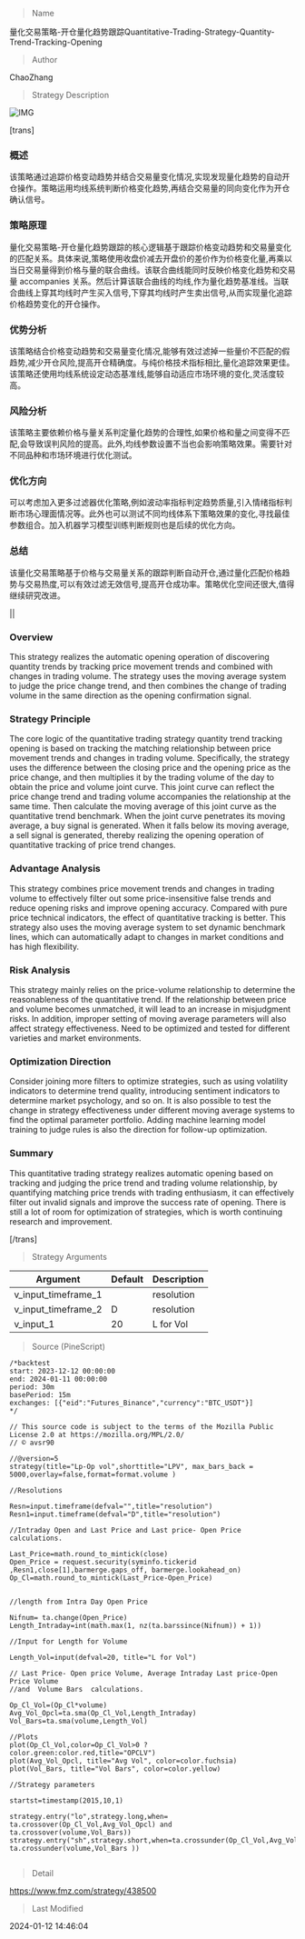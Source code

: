
> Name

量化交易策略-开仓量化趋势跟踪Quantitative-Trading-Strategy-Quantity-Trend-Tracking-Opening

> Author

ChaoZhang

> Strategy Description

![IMG](https://www.fmz.com/upload/asset/e59caf2947ce810521.png)

[trans]

### 概述

该策略通过追踪价格变动趋势并结合交易量变化情况,实现发现量化趋势的自动开仓操作。策略运用均线系统判断价格变化趋势,再结合交易量的同向变化作为开仓确认信号。

### 策略原理  

量化交易策略-开仓量化趋势跟踪的核心逻辑基于跟踪价格变动趋势和交易量变化的匹配关系。具体来说,策略使用收盘价减去开盘价的差价作为价格变化量,再乘以当日交易量得到价格与量的联合曲线。该联合曲线能同时反映价格变化趋势和交易量 accompanies 关系。然后计算该联合曲线的均线,作为量化趋势基准线。当联合曲线上穿其均线时产生买入信号,下穿其均线时产生卖出信号,从而实现量化追踪价格趋势变化的开仓操作。

### 优势分析

该策略结合价格变动趋势和交易量变化情况,能够有效过滤掉一些量价不匹配的假趋势,减少开仓风险,提高开仓精确度。与纯价格技术指标相比,量化追踪效果更佳。该策略还使用均线系统设定动态基准线,能够自动适应市场环境的变化,灵活度较高。

### 风险分析 

该策略主要依赖价格与量关系判定量化趋势的合理性,如果价格和量之间变得不匹配,会导致误判风险的提高。此外,均线参数设置不当也会影响策略效果。需要针对不同品种和市场环境进行优化测试。

### 优化方向

可以考虑加入更多过滤器优化策略,例如波动率指标判定趋势质量,引入情绪指标判断市场心理面情况等。此外也可以测试不同均线体系下策略效果的变化,寻找最佳参数组合。加入机器学习模型训练判断规则也是后续的优化方向。

### 总结  

该量化交易策略基于价格与交易量关系的跟踪判断自动开仓,通过量化匹配价格趋势与交易热度,可以有效过滤无效信号,提高开仓成功率。策略优化空间还很大,值得继续研究改进。

||

### Overview

This strategy realizes the automatic opening operation of discovering quantity trends by tracking price movement trends and combined with changes in trading volume. The strategy uses the moving average system to judge the price change trend, and then combines the change of trading volume in the same direction as the opening confirmation signal.

### Strategy Principle

The core logic of the quantitative trading strategy quantity trend tracking opening is based on tracking the matching relationship between price movement trends and changes in trading volume. Specifically, the strategy uses the difference between the closing price and the opening price as the price change, and then multiplies it by the trading volume of the day to obtain the price and volume joint curve. This joint curve can reflect the price change trend and trading volume accompanies the relationship at the same time. Then calculate the moving average of this joint curve as the quantitative trend benchmark. When the joint curve penetrates its moving average, a buy signal is generated. When it falls below its moving average, a sell signal is generated, thereby realizing the opening operation of quantitative tracking of price trend changes.

### Advantage Analysis  

This strategy combines price movement trends and changes in trading volume to effectively filter out some price-insensitive false trends and reduce opening risks and improve opening accuracy. Compared with pure price technical indicators, the effect of quantitative tracking is better. This strategy also uses the moving average system to set dynamic benchmark lines, which can automatically adapt to changes in market conditions and has high flexibility.

### Risk Analysis

This strategy mainly relies on the price-volume relationship to determine the reasonableness of the quantitative trend. If the relationship between price and volume becomes unmatched, it will lead to an increase in misjudgment risks. In addition, improper setting of moving average parameters will also affect strategy effectiveness. Need to be optimized and tested for different varieties and market environments.

### Optimization Direction  

Consider joining more filters to optimize strategies, such as using volatility indicators to determine trend quality, introducing sentiment indicators to determine market psychology, and so on. It is also possible to test the change in strategy effectiveness under different moving average systems to find the optimal parameter portfolio. Adding machine learning model training to judge rules is also the direction for follow-up optimization.

### Summary   

This quantitative trading strategy realizes automatic opening based on tracking and judging the price trend and trading volume relationship, by quantifying matching price trends with trading enthusiasm, it can effectively filter out invalid signals and improve the success rate of opening. There is still a lot of room for optimization of strategies, which is worth continuing research and improvement.

[/trans]

> Strategy Arguments



|Argument|Default|Description|
|----|----|----|
|v_input_timeframe_1||resolution|
|v_input_timeframe_2|D|resolution|
|v_input_1|20|L for Vol|


> Source (PineScript)

``` pinescript
/*backtest
start: 2023-12-12 00:00:00
end: 2024-01-11 00:00:00
period: 30m
basePeriod: 15m
exchanges: [{"eid":"Futures_Binance","currency":"BTC_USDT"}]
*/

// This source code is subject to the terms of the Mozilla Public License 2.0 at https://mozilla.org/MPL/2.0/
// © avsr90

//@version=5
strategy(title="Lp-Op vol",shorttitle="LPV", max_bars_back = 5000,overlay=false,format=format.volume )

//Resolutions

Resn=input.timeframe(defval="",title="resolution")
Resn1=input.timeframe(defval="D",title="resolution")

//Intraday Open and Last Price and Last price- Open Price calculations.

Last_Price=math.round_to_mintick(close)
Open_Price = request.security(syminfo.tickerid ,Resn1,close[1],barmerge.gaps_off, barmerge.lookahead_on) 
Op_Cl=math.round_to_mintick(Last_Price-Open_Price)


//length from Intra Day Open Price 
 
Nifnum= ta.change(Open_Price)
Length_Intraday=int(math.max(1, nz(ta.barssince(Nifnum)) + 1))

//Input for Length for Volume 

Length_Vol=input(defval=20, title="L for Vol")

// Last Price- Open price Volume, Average Intraday Last price-Open Price Volume 
//and  Volume Bars  calculations.

Op_Cl_Vol=(Op_Cl*volume)
Avg_Vol_Opcl=ta.sma(Op_Cl_Vol,Length_Intraday)
Vol_Bars=ta.sma(volume,Length_Vol)

//Plots 
plot(Op_Cl_Vol,color=Op_Cl_Vol>0 ? color.green:color.red,title="OPCLV")
plot(Avg_Vol_Opcl, title="Avg Vol", color=color.fuchsia)
plot(Vol_Bars, title="Vol Bars", color=color.yellow)

//Strategy parameters 

startst=timestamp(2015,10,1)

strategy.entry("lo",strategy.long,when= ta.crossover(Op_Cl_Vol,Avg_Vol_Opcl) and ta.crossover(volume,Vol_Bars))
strategy.entry("sh",strategy.short,when=ta.crossunder(Op_Cl_Vol,Avg_Vol_Opcl)and ta.crossunder(volume,Vol_Bars )) 


```

> Detail

https://www.fmz.com/strategy/438500

> Last Modified

2024-01-12 14:46:04
